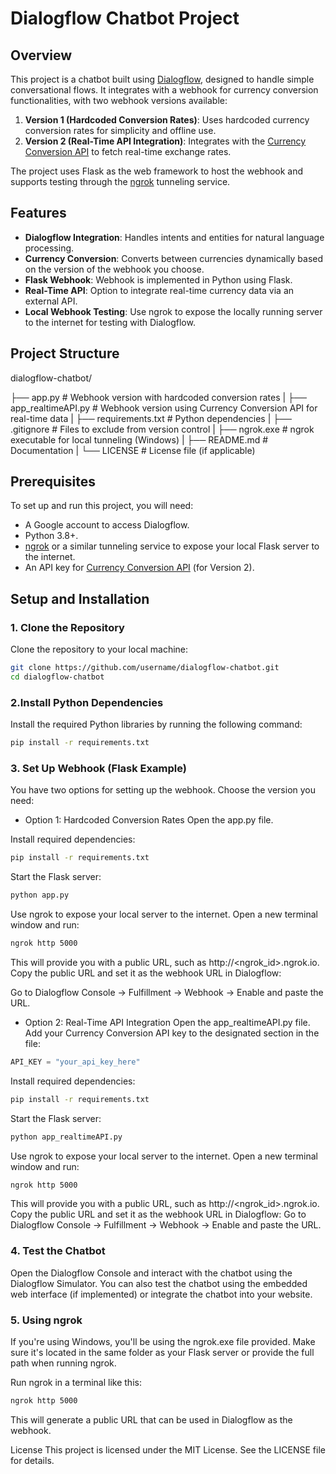 # Dialogflow Chatbot Project

## Overview
This project is a chatbot built using [Dialogflow](https://dialogflow.cloud.google.com/), designed to handle simple conversational flows. It integrates with a webhook for currency conversion functionalities, with two webhook versions available:
1. **Version 1 (Hardcoded Conversion Rates)**: Uses hardcoded currency conversion rates for simplicity and offline use.
2. **Version 2 (Real-Time API Integration)**: Integrates with the [Currency Conversion API](https://www.currencyconverterapi.com/) to fetch real-time exchange rates.

The project uses Flask as the web framework to host the webhook and supports testing through the [ngrok](https://ngrok.com/) tunneling service.

## Features
- **Dialogflow Integration**: Handles intents and entities for natural language processing.
- **Currency Conversion**: Converts between currencies dynamically based on the version of the webhook you choose.
- **Flask Webhook**: Webhook is implemented in Python using Flask.
- **Real-Time API**: Option to integrate real-time currency data via an external API.
- **Local Webhook Testing**: Use ngrok to expose the locally running server to the internet for testing with Dialogflow.

## Project Structure

dialogflow-chatbot/

├── app.py                # Webhook version with hardcoded conversion rates
|
├── app_realtimeAPI.py    # Webhook version using Currency Conversion API for real-time data
|
├── requirements.txt      # Python dependencies
|
├── .gitignore            # Files to exclude from version control
|
├── ngrok.exe             # ngrok executable for local tunneling (Windows)
|
├── README.md             # Documentation
|
└── LICENSE               # License file (if applicable)


## Prerequisites
To set up and run this project, you will need:
- A Google account to access Dialogflow.
- Python 3.8+.
- [ngrok](https://ngrok.com/) or a similar tunneling service to expose your local Flask server to the internet.
- An API key for [Currency Conversion API](https://www.currencyconverterapi.com/) (for Version 2).

## Setup and Installation

### 1. Clone the Repository
Clone the repository to your local machine:
```bash
git clone https://github.com/username/dialogflow-chatbot.git
cd dialogflow-chatbot
```

### 2.Install Python Dependencies
Install the required Python libraries by running the following command:

```bash
pip install -r requirements.txt
```

### 3. Set Up Webhook (Flask Example)
You have two options for setting up the webhook. Choose the version you need:

- Option 1: Hardcoded Conversion Rates
Open the app.py file.

Install required dependencies:
```bash
pip install -r requirements.txt
```

Start the Flask server:
```bash
python app.py
```

Use ngrok to expose your local server to the internet. Open a new terminal window and run:
```bash
ngrok http 5000
```

This will provide you with a public URL, such as http://<ngrok_id>.ngrok.io.
Copy the public URL and set it as the webhook URL in Dialogflow:

Go to Dialogflow Console → Fulfillment → Webhook → Enable and paste the URL.

- Option 2: Real-Time API Integration
Open the app_realtimeAPI.py file.
Add your Currency Conversion API key to the designated section in the file:
```python
API_KEY = "your_api_key_here"
```

Install required dependencies:
```bash
pip install -r requirements.txt
```

Start the Flask server:
```bash
python app_realtimeAPI.py
```

Use ngrok to expose your local server to the internet. Open a new terminal window and run:
```bash
ngrok http 5000
```

This will provide you with a public URL, such as http://<ngrok_id>.ngrok.io.
Copy the public URL and set it as the webhook URL in Dialogflow:
Go to Dialogflow Console → Fulfillment → Webhook → Enable and paste the URL.

### 4. Test the Chatbot
Open the Dialogflow Console and interact with the chatbot using the Dialogflow Simulator.
You can also test the chatbot using the embedded web interface (if implemented) or integrate the chatbot into your website.

### 5. Using ngrok
If you're using Windows, you'll be using the ngrok.exe file provided. Make sure it's located in the same folder as your Flask server or provide the full path when running ngrok.

Run ngrok in a terminal like this:

```bash
ngrok http 5000
```
This will generate a public URL that can be used in Dialogflow as the webhook.


License
This project is licensed under the MIT License. See the LICENSE file for details.
